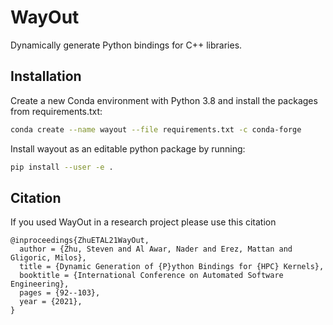 # WayOut

Dynamically generate Python bindings for C++ libraries.


## Installation

Create a new Conda environment with Python 3.8 and install the
packages from requirements.txt:

```bash
conda create --name wayout --file requirements.txt -c conda-forge
```

Install wayout as an editable python package by running:

```bash
pip install --user -e .
```

## Citation

If you used WayOut in a research project please use this citation

```
@inproceedings{ZhuETAL21WayOut,
  author = {Zhu, Steven and Al Awar, Nader and Erez, Mattan and Gligoric, Milos},
  title = {Dynamic Generation of {P}ython Bindings for {HPC} Kernels},
  booktitle = {International Conference on Automated Software Engineering},
  pages = {92--103},
  year = {2021},
}
```
